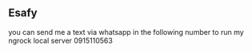 ## Esafy
you can send me a text via whatsapp in the following number to run my ngrock local server 0915110563
<!-- php artisan serve -->
<!-- ngrok http --url=dogfish-enjoyed-mastiff.ngrok-free.app 8000 -->
